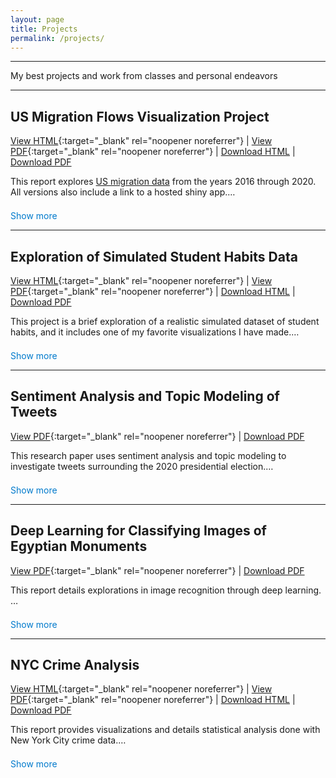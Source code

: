 ```yaml
---
layout: page
title: Projects
permalink: /projects/
---
```


---

My best projects and work from classes and personal endeavors

---

<!-- <h2><a href="/projects/436proj/">US Migration Flows Visualization Project</a></h2> -->
## US Migration Flows Visualization Project  
[View HTML](/assets/436proj.html){:target="_blank" rel="noopener noreferrer"} | [View PDF](/assets/436proj.pdf){:target="_blank" rel="noopener noreferrer"} | <a href="/assets/436proj.html" download>Download HTML</a> | <a href="/assets/436proj.pdf" download>Download PDF</a>

<div class="collapsible-paragraph">
  <p class="collapsible-text">
    This report explores <a href="https://www.census.gov/topics/population/migration/guidance/migration-flows.html">US migration data</a> from the years 2016 through 2020. All versions also include a link to a hosted shiny app.
    <br><br>
    <u><b>My Contributions:</b></u>
    <br><br>
    <u><b>Note:</b></u> This report looks much better in HTML.
  </p>
  <button class="toggle-btn" onclick="toggleParagraph(this)">Show more</button>
</div>

---

<!-- <h2><a href="/projects/studyhabits/">Exploration of Simulated Student Habits Data</a></h2> -->
## Exploration of Simulated Student Habits Data  
[View HTML](/assets/studyhabits.html){:target="_blank" rel="noopener noreferrer"} | [View PDF](/assets/studyhabits.pdf){:target="_blank" rel="noopener noreferrer"} | <a href="/assets/studyhabits.html" download>Download HTML</a> | <a href="/assets/studyhabits.pdf" download>Download PDF</a>

<div class="collapsible-paragraph">
  <p class="collapsible-text">
    This project is a brief exploration of a realistic simulated dataset of student habits, and it includes one of my favorite visualizations I have made.
    <br><br>
    <u><b>My Contributions:</b></u>
    <br><br>
    Note: This project looks much better in HTML.
  </p>
  <button class="toggle-btn" onclick="toggleParagraph(this)">Show more</button>
</div>

---

<!-- <h2><a href="/projects/2020tweets/">Sentiment Analysis and Topic Modeling of Tweets</a></h2> -->
## Sentiment Analysis and Topic Modeling of Tweets  
[View PDF](/assets/2020tweets.pdf){:target="_blank" rel="noopener noreferrer"} | <a href="/assets/2020tweets.pdf" download>Download PDF</a>

<div class="collapsible-paragraph">
  <p class="collapsible-text">
    This research paper uses sentiment analysis and topic modeling to investigate tweets surrounding the 2020 presidential election.
    <br><br>
    <u><b>My Contributions:</b></u>
    <br><br>
  </p>
  <button class="toggle-btn" onclick="toggleParagraph(this)">Show more</button>
</div>

---

## Deep Learning for Classifying Images of Egyptian Monuments
[View PDF](/assets/453proj.pdf){:target="_blank" rel="noopener noreferrer"} | <a href="/assets/453proj.pdf" download>Download PDF</a>

<div class="collapsible-paragraph">
  <p class="collapsible-text">
    This report details explorations in image recognition through deep learning.
    <br><br>
    <u><b>My Contributions:</b></u>
    <br><br>
  </p>
  <button class="toggle-btn" onclick="toggleParagraph(this)">Show more</button>
</div>

---

<!-- <h2><a href="/projects/240proj/">NYC Crime Analysis</a></h2> -->
## NYC Crime Analysis  
[View HTML](/assets/240proj.html){:target="_blank" rel="noopener noreferrer"} | [View PDF](/assets/240proj.pdf){:target="_blank" rel="noopener noreferrer"} | <a href="/assets/240proj.html" download>Download HTML</a> | <a href="/assets/240proj.pdf" download>Download PDF</a>

<div class="collapsible-paragraph">
  <p class="collapsible-text">
    This report provides visualizations and details statistical analysis done with New York City crime data.
    <br><br>
    <u><b>My Contributions:</b></u>
    <br><br>
    Note: This report looks much better in HTML.
  </p>
  <button class="toggle-btn" onclick="toggleParagraph(this)">Show more</button>
</div>

<!-- Only ONE script and style block at the end of the file -->
<script>
function toggleParagraph(btn) {
  const para = btn.previousElementSibling;
  para.classList.toggle('expanded');
  btn.textContent = para.classList.contains('expanded') ? 'Show less' : 'Show more';
}
</script>
<style>
.collapsible-text {
  display: -webkit-box;
  -webkit-line-clamp: 2;
  -webkit-box-orient: vertical;
  overflow: hidden;
  transition: max-height 0.3s;
  max-height: 3em; /* Adjust based on line height */
}
.collapsible-text.expanded {
  -webkit-line-clamp: unset;
  max-height: 100em;
}
.toggle-btn {
  background: none;
  border: none;
  color: #007acc;
  cursor: pointer;
  padding: 0;
  font: inherit;
  margin-top: 0.5em;
}
</style>